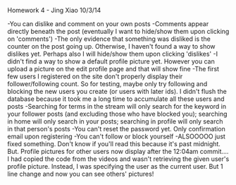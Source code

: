 Homework 4 - Jing Xiao
10/3/14

-You can dislike and comment on your own posts
-Comments appear directly beneath the post (eventually I want to hide/show them upon clicking on 'comments')
-The only evidence that something was disliked is the counter on the post going up. Otherwise, I haven't found a way to show dislikes yet. Perhaps also I will hide/show them upon clicking 'dislikes'
-I didn't find a way to show a default profile picture yet. However you can upload a picture on the edit profile page and that will show fine
-The first few users I registered on the site don't properly display their follower/following count. So for testing, maybe only try following and blocking the new users you create (or users with later ids). I didn't flush the database because it took me a long time to accumulate all these users and posts
-Searching for terms in the stream will only search for the keyword in your follower posts (and excluding those who have blocked you); searching in home will only search in your posts; searching in profile will only search in that person's posts
-You can't reset the password yet. Only confirmation email upon registering
-You can't follow or block yourself
-ALSOOOOO just fixed something. Don't know if you'll read this because it's past midnight. But. Profile pictures for other users now display after the 12:04am commit.... I had copied the code from the videos and wasn't retrieving the given user's profile picture. Instead, I was specifying the user as the current user. But 1 line change and now you can see others' pictures! 